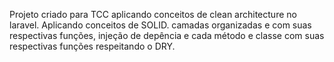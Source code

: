 Projeto criado para TCC aplicando conceitos de clean architecture no laravel. 
Aplicando conceitos de SOLID.
camadas organizadas e com suas respectivas funções, injeção de depência e cada método e classe com suas respectivas funções respeitando o DRY.
